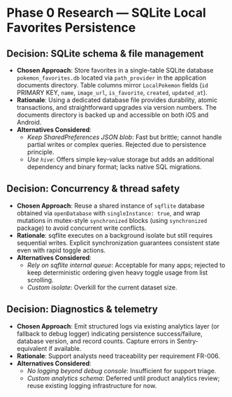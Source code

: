 # Phase 0 Research — SQLite Local Favorites Persistence

## Decision: SQLite schema & file management
- **Chosen Approach**: Store favorites in a single-table SQLite database
  `pokemon_favorites.db` located via `path_provider` in the application documents
  directory. Table columns mirror `LocalPokemon` fields (`id` PRIMARY KEY,
  `name`, `image_url`, `is_favorite`, `created`, `updated_at`).
- **Rationale**: Using a dedicated database file provides durability, atomic
  transactions, and straightforward upgrades via version numbers. The documents
  directory is backed up and accessible on both iOS and Android.
- **Alternatives Considered**:
  - *Keep SharedPreferences JSON blob*: Fast but brittle; cannot handle partial
    writes or complex queries. Rejected due to persistence principle.
  - *Use `hive`*: Offers simple key-value storage but adds an additional
    dependency and binary format; lacks native SQL migrations.

## Decision: Concurrency & thread safety
- **Chosen Approach**: Reuse a shared instance of `sqflite` database obtained via
  `openDatabase` with `singleInstance: true`, and wrap mutations in mutex-style
  `synchronized` blocks (using `synchronized` package) to avoid concurrent write
  conflicts.
- **Rationale**: sqflite executes on a background isolate but still requires
  sequential writes. Explicit synchronization guarantees consistent state even
  with rapid toggle actions.
- **Alternatives Considered**:
  - *Rely on sqflite internal queue*: Acceptable for many apps; rejected to keep
    deterministic ordering given heavy toggle usage from list scrolling.
  - *Custom isolate*: Overkill for the current dataset size.

## Decision: Diagnostics & telemetry
- **Chosen Approach**: Emit structured logs via existing analytics layer (or
  fallback to debug logger) indicating persistence success/failure, database
  version, and record counts. Capture errors in Sentry-equivalent if available.
- **Rationale**: Support analysts need traceability per requirement FR-006.
- **Alternatives Considered**:
  - *No logging beyond debug console*: Insufficient for support triage.
  - *Custom analytics schema*: Deferred until product analytics review; reuse
    existing logging infrastructure for now.
